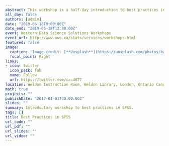 ```yaml
---
abstract: This workshop is a half-day introduction to best practices in SPSS, a GUI-based statistical package that is used in both academia and industry.  It is one of the most widely used statistical software packages, especially in the social sciences, and provides a user-friendly interface for quantitative statistical analyses and interpretation. This workshop will introduce participants to data manipulation, calculations, statistical analyses, and how to produce useful graphs and numeric summaries in SPSS. Participants will also learn to write basic syntax commands that can be used to automate analyses and facilitate reproducibility.
all_day: false
authors: [admin]
date: "2019-06-18T9:00:00Z"
date_end: "2019-06-18T12:00:00Z"
event: Western Data Science Solutions Workshops
event_url: http://www.uwo.ca/stats/services/workshops.html
featured: false
image:
  caption: 'Image credit: [**Unsplash**](https://unsplash.com/photos/bzdhc5b3Bxs)'
  focal_point: Right
links:
- icon: twitter
  icon_pack: fab
  name: Follow
  url: https://twitter.com/cas4077
location: Weldon Instruction Room, Weldon Library, London, Ontario Canada
math: true
projects: ""
publishDate: "2017-01-01T00:00:00Z"
slides: ""
summary: Introductory workshop to best practices in SPSS.
tags: []
title: Best Practices in SPSS
url_code: ""
url_pdf: ""
url_slides: ""
url_video: ""
---
```

